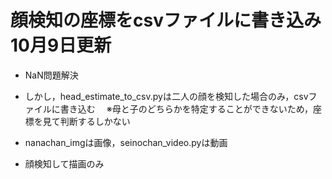 # 顔検知の座標をcsvファイルに書き込み 10月9日更新

- NaN問題解決
- しかし，head_estimate_to_csv.pyは二人の顔を検知した場合のみ，csvファイルに書き込む
　※母と子のどちらかを特定することができないため，座標を見て判断するしかない

- nanachan_imgは画像，seinochan_video.pyは動画
- 顔検知して描画のみ
